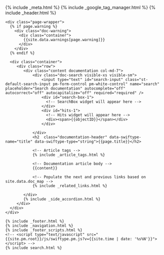 <!DOCTYPE html>
<html lang="en">
{% include _meta.html %}
<body class="<%= current.source %> regular">
    {% include _google_tag_manager.html %}
    {% include _header.html %}

    <div class="page-wrapper">
      {% if page.warning %}
        <div class="doc-warning">
          <div class="container">
            {{site.data.warnings[page.warning]}}
          </div>
        </div>
      {% endif %}

      <div class="container">
         <div class="row">
            <div class="content documentation col-md-7">
                <div class="doc-search visible-xs visible-sm">
                    <input type="text" id="search-input" class="st-default-search-input pm-form-control pm-white-control" name="search" placeholder="Search documentation" autocomplete="off" autocorrect="off" autocapitalize="off" required="required" />
                    <div id="search-box-1">
                      <!-- SearchBox widget will appear here -->
                    </div>
                    <div id="hits-1">
                      <!-- Hits widget will appear here -->
                      <div><span>{{objectID}}</span></div>
                    </div>

                </div>
                <h2  class="documentation-header" data-swiftype-name="title" data-swiftype-type="string">{{page.title}}</h2>

                <!-- Article tags -->
                {% include _article_tags.html %}

                <!-- Documentation article body -->
                {{content}}

                <!-- Populate the next and previous links based on site.data.doc_map -->
                {% include _related_links.html %}

            </div>
            {% include _side_accordion.html %}
         </div>
      </div>
    </div>
   
    {% include _footer.html %}
    {% include _navigation.html %}
    {% include _footer_scripts.html %}
    <!-- <script type="text/javascript" src="{{site.pm.root}}/js/swiftype.pm.js?v={{site.time | date: '%s%N'}}"></script> -->
    {% include search.html %}
  </body>
</html>
